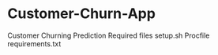 # Customer-Churn-App
Customer Churning Prediction
Required files
setup.sh
Procfile
requirements.txt
